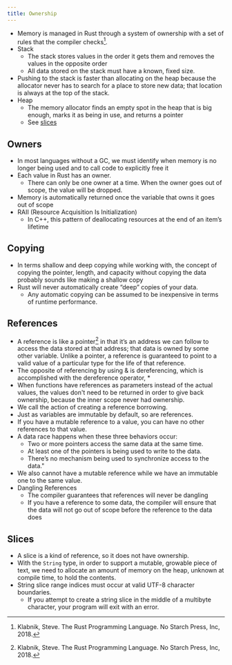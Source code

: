 ```yaml
---
title: Ownership
---
```


- Memory is managed in Rust through a system of ownership with a set of rules that the compiler checks[^1].
- Stack
    - The stack stores values in the order it gets them and removes the values in
    the opposite order
    - All data stored on the stack must have a known, fixed size.
- Pushing to the stack is faster than allocating on the heap because the
allocator never has to search for a place to store new data; that location is
always at the top of the stack.
- Heap
    - The memory allocator finds an empty spot in the heap that is big enough, marks it as being in use, and returns a pointer
    - See [slices](#slices)

## Owners

- In most languages without a GC, we must identify when memory is no longer being
used and to call code to explicitly free it
- Each value in Rust has an owner.
    - There can only be one owner at a time. When the owner goes out of scope, the value will be dropped.
- Memory is automatically returned once the variable that owns it goes out of scope
- RAII (Resource Acquisition Is Initialization)
    - In C++, this pattern of deallocating resources at the end of an item’s lifetime

## Copying

- In terms shallow and deep copying while working with, the concept of copying the pointer, length, and capacity without copying the data probably sounds like making a shallow copy
- Rust will never automatically create “deep” copies of your data.
    - Any automatic copying can be assumed to be inexpensive in terms of runtime
    performance.

## References

- A reference is like a pointer[^1] in that it’s an address we can follow to access
the data stored at that address; that data is owned by some other variable.
Unlike a pointer, a reference is guaranteed to point to a valid value of a
particular type for the life of that reference.
- The opposite of referencing by using & is dereferencing, which is
accomplished with the dereference operator, *
- When functions have references as parameters instead of the actual values,
the values don't need to be returned in order to give back ownership, because the
inner scope never had ownership.
- We call the action of creating a reference borrowing.
- Just as variables are immutable by default, so are references.
- If you have a mutable reference to a value, you can have no other references to that value.
- A data race happens when these three behaviors occur:
    - Two or more pointers access the same data at the same time.
    - At least one of the pointers is being used to write to the data.
    - There’s no mechanism being used to synchronize access to the data."
- We also cannot have a mutable reference while we have an immutable one
to the same value.
- Dangling References
    - The compiler guarantees that references will never be dangling
    - If you have a reference to some data, the compiler will ensure that the data will not go out of scope before the reference to the data does

## Slices

- A slice is a kind of reference, so it does not have ownership.
- With the `String` type, in order to support a mutable, growable piece of text,
we need to allocate an amount of memory on the heap, unknown at compile time, to
hold the contents.
- String slice range indices must occur at valid UTF-8 character boundaries.
    - If you attempt to create a string slice in the middle of a multibyte character, your program will exit with an error.

[^1]: Klabnik, Steve. The Rust Programming Language. No Starch Press, Inc, 2018.
